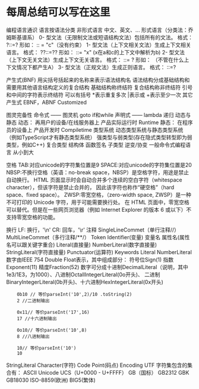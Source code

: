 # 每周总结可以写在这里

编程语言通识
    语言按语法分类
        非形式语言
            中文、英文、...
        形式语言（分类法：乔姆斯基谱系）
            0- 型文法（无限制文法或短语结构文法）包括所有的文法。
                格式： ?::=?
                形如： :: = "c"（没有约束）
            1- 型文法（上下文相关文法）生成上下文相关语言。
                格式： ??::=??
                形如： ::= "x" (x在a和c的上下文中解析为b)
            2- 型文法（上下文无关文法）生成上下文无关语言。
                格式： ::= ? 形如： （不管在什么上下文情况下都产生A）
            3- 型文法（正规文法）生成正则语言。
                格式： ::=?

产生式(BNF)
    用尖括号括起来的名称来表示语法结构名
    语法结构分成基础结构和需要用其他语言结构定义的复合结构
    基础结构称终结符
    复合结构称非终结符
    引号和中间的字符表示终结符
    可以有括号
    *表示重复多次
    |表示或
    +表示至少一次
    其它产生式
    EBNF，ABNF Customized

图灵完备性
    命令式 —— 图灵机
        goto
        if和while
    声明式 —— lambda
        递归
    动态与静态
        动态： 再用户的设备/在线服务器上
        产品实际运行时
        Runtime
    静态：
        在程序员的设备上
        产品开发时
        Compiletime
    类型系统
        动态类型系统与静态类型系统 （例如TypeScript才有静态类型系统）
        强类型与弱类型(存在隐式类型转型即为弱类型，例如C++)
    复合类型
    结构体
    函数签名
    子类型
    逆变/协变
    一般命令式编程语言
    从小到大



空格
    TAB:对应unicode的字符集位置是9
    SPACE:对应unicode的字符集位置是20
    NBSP:不换行空格（英语：no-break space，NBSP）是空格字符，用途是禁止自动换行。 HTML 页面显示时会自动合并多个连续的空白字符（whitespace character），但该字符是禁止合并的， 因此该字符也称作“硬空格”（hard space、fixed space）。
    ZWSP:零宽空格，（zero-width space, ZWSP）是一种不可打印的 Unicode 字符，用于可能需要换行处。 在 HTML 页面中，零宽空格可以替代。但是在一些网页浏览器（例如 Internet Explorer 的版本 6 或以下）不支持零宽空格的功能。

换行
    LF: 换行，'\n'
    CR: 回车，'\r'
注释
    SingleLineCommet（单行注释//）
    MultiLineCommet（多行注释/**/）
Token
    Identifier(变量)
    变量名
    属性名(属性名可以跟关键字重合)
    Literal(直接量)
    NumberLiteral(数字直接量)
    StringLiteral(字符直接量)
    Punctuator(运算符)
    Keywords
Literal
    NumberLiteral
    数字由IEEE 754 Double Float表示，其中组成部分：
        符号位Sign(1)
        指数Exponent(11)
        精度Fraction(52)
        数字可分成十进制DecimalLiteral（说明，其中1e3/1E3，为1000）、八进制OctallIntegerLiteral(0o开头)、 二进制BinaryIntegerLiteral(0b开头)、十六进制HexIntegerLiteral(0x开头)

        0b10 // 等价parseInt('10',2)/10 .toString(2)
        2 //二进制输出

        0x11// 等价parseInt('17',16)
        17 //十六进制输出

        0o10// 等价parseInt('10',8)
        8 //八进制输出

        10// 等价parseInt('10')
        10
StringLiteral
    Character(字符)
    Code Point(码点)
    Encoding
    UTF
字符集包含的集合有：
    ASCII
    Unicode
    UCS（U+0000 - U+FFFF）
    GB（国标）
    GB2312
    GBK
    GB18030
    ISO-8859(欧洲)
    BIG5(繁体)
